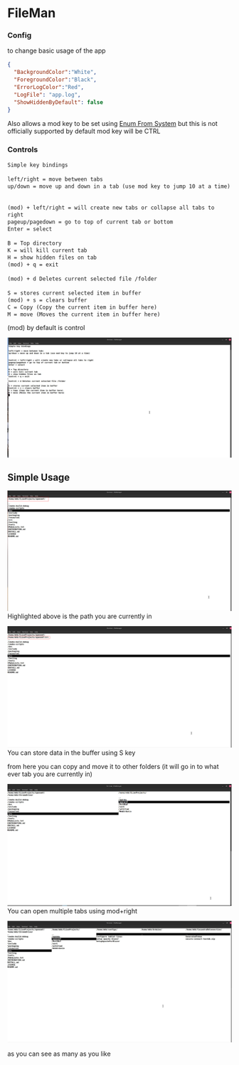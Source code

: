 # FileMan

### Config
to change basic usage of the app 
```json
{
  "BackgroundColor":"White",
  "ForegroundColor":"Black",
  "ErrorLogColor":"Red",
  "LogFile": "app.log",
  "ShowHiddenByDefault": false
}
```
Also allows a mod key to be set using [Enum From System](https://learn.microsoft.com/en-us/dotnet/api/system.consolemodifiers) but this is not officially supported by default mod key will be CTRL

### Controls
```text
Simple key bindings

left/right = move between tabs
up/down = move up and down in a tab (use mod key to jump 10 at a time)


(mod) + left/right = will create new tabs or collapse all tabs to right
pageup/pagedown = go to top of current tab or bottom
Enter = select

B = Top directory
K = will kill current tab
H = show hidden files on tab
(mod) + q = exit

(mod) + d Deletes current selected file /folder

S = stores current selected item in buffer
(mod) + s = clears buffer
C = Copy (Copy the current item in buffer here)
M = move (Moves the current item in buffer here)
```
(mod) by default is control

![ImageOne](https://raw.githubusercontent.com/mkbmain/FileMangerCLI/main/Pics/Start.jpg)


## Simple Usage

![Image2](https://raw.githubusercontent.com/mkbmain/FileMangerCLI/main/Pics/1.jpg)
Highlighted above is the path you are currently in

![Image3](https://raw.githubusercontent.com/mkbmain/FileMangerCLI/main/Pics/2.jpg)
You can store data in the buffer using S key 

from here you can copy and move it to other folders
(it will go in to what ever tab you are currently in)

![Image4](https://raw.githubusercontent.com/mkbmain/FileMangerCLI/main/Pics/3.jpg)
You can open multiple tabs using mod+right


![Image5](https://raw.githubusercontent.com/mkbmain/FileMangerCLI/main/Pics/4.jpg)

as you can see as many as you like 
